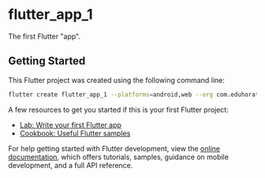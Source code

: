 # flutter_app_1

The first Flutter "app".

## Getting Started

This Flutter project was created using the following command line:

```bash
flutter create flutter_app_1 --platforms=android,web --org com.eduhoratiu
```

A few resources to get you started if this is your first Flutter project:

- [Lab: Write your first Flutter app](https://docs.flutter.dev/get-started/codelab)
- [Cookbook: Useful Flutter samples](https://docs.flutter.dev/cookbook)

For help getting started with Flutter development, view the
[online documentation](https://docs.flutter.dev/), which offers tutorials,
samples, guidance on mobile development, and a full API reference.
